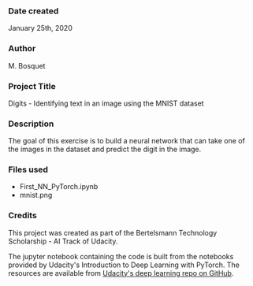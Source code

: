 ### Date created
January 25th, 2020

### Author
M. Bosquet

### Project Title
Digits - Identifying text in an image using the MNIST dataset

### Description
The goal of this exercise is to build a neural network that can take one of the images in the dataset and predict the digit in the image.

### Files used
* First_NN_PyTorch.ipynb
* mnist.png



### Credits
This project was created as part of the Bertelsmann Technology Scholarship - AI Track of Udacity.

The jupyter notebook containing the code is built from the notebooks provided by Udacity's Introduction to Deep Learning with PyTorch. The resources are available from [Udacity's deep learning repo on GitHub](https://github.com/udacity/deep-learning-v2-pytorch).
